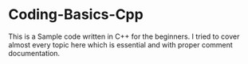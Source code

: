 # Coding-Basics-Cpp
This is a Sample code written in C++ for the beginners. I tried to cover almost every topic here which is essential and with proper comment documentation.
